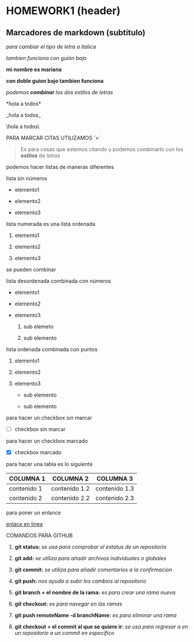 # HOMEWORK1 (header)
## Marcadores de markdown (subtitulo)
*para cambiar el tipo de letra a italica*

_tambien funciona con guión bajo_

**mi nombre es mariana**

__con doble guion bajo tambien funciona__

*podemos **combinar** los dos estilos de letras* 

\*hola a todos\*

\_hola a todos\_

\\hola a todos\\

PARA MARCAR CITAS UTILIZAMOS ´>´

>Es para cosas que estemos citando y podemos combinarlo con los **estilos** de _letras_

podemos hacer listas de maneras diferentes 

lista sin números

* elemento1

* elemento2

* elemento3

lista numerada es una lista ordenada

1. elemento1
   
2. elemento2
   
3. elemento3

se pueden combinar 

lista desordenada combinada con números

* elemento1

* elemento2

* elemento3

  1. sub elemeto
 
  2. sub elemento

lista ordenada combinada con puntos

1. elemento1

2. elemento2

3. elemento3

   * sub elemento
  
   * sub elemento

para hacer un checkbox sin marcar

- [ ] checkbox sin marcar

para hacer un checkbox marcado

- [x] checkbox marcado

para hacer una tabla es lo siguiente

COLUMNA 1 | COLUMNA 2 | COLUMNA 3
----------|-----------|----------
contenido 1 | contenido 1.2 | contenido 1.3
contenido 2 | contenido 2.2 | contenido 2.3

para poner un enlance

[enlace en linea](www.enlace.net)

COMANDOS PARA GITHUB

1. **git status:** _se usa para comprobar el estatus de un repositorio_

2. **git add:** _se utiliza para añadir archivos individuales o globales_

3. **git commit:** _se utiliza para añadir comentarios a la confirmacion_

4. **git push:** _nos ayuda a subir los cambios al repositorio_

5. **git branch + el nombre de la rama:** _es para crear una rama nueva_

6. **git checkout:** _es para navegar en las ramas_

7. **git push remoteName -d branchName:** _es para eliminar una rama_

8. **git checkout + el commit al que se quiere ir:** _se usa para regresar a en un repositorio a un commit en especifico_


